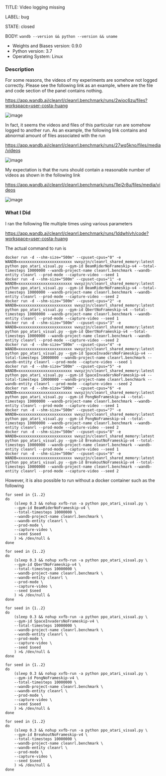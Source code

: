 TITLE:
Video logging missing

LABEL:
bug

STATE:
closed

BODY:
`wandb --version && python --version && uname` 
* Weights and Biases version: 0.9.0
* Python version: 3.7
* Operating System: Linux

### Description
For some reasons, the videos of my experiments are somehow not logged correctly. Please see the following link as an example, where are the file and code section of the panel contains nothing.

https://app.wandb.ai/cleanrl/cleanrl.benchmark/runs/2wioc6zu/files?workspace=user-costa-huang

![image](https://user-images.githubusercontent.com/5555347/84148748-6a2ff700-aa2d-11ea-8b4a-f1fb129f8e49.png)


In fact, it seems the videos and files of this particular run are somehow logged to another run. As an example, the following link contains and abnormal amount of files associated with the run

https://app.wandb.ai/cleanrl/cleanrl.benchmark/runs/27wq5kno/files/media/videos

![image](https://user-images.githubusercontent.com/5555347/84148789-761bb900-aa2d-11ea-858b-cbe464a11d59.png)


My expectation is that the runs should contain a reasonable number of videos as shown in the following link

https://app.wandb.ai/cleanrl/cleanrl.benchmark/runs/1lej2r8u/files/media/videos

![image](https://user-images.githubusercontent.com/5555347/84148828-89c71f80-aa2d-11ea-9c05-6832833c3dff.png)

### What I Did

I ran the following file multiple times using various parameters

https://app.wandb.ai/cleanrl/cleanrl.benchmark/runs/1ddwhlvh/code?workspace=user-costa-huang

The actual command to run is 

```
docker run -d --shm-size="500m" --cpuset-cpus="0" -e WANDB=xxxxxxxxxxxxxxxxxxxxxxxx vwxyzjn/cleanrl_shared_memory:latest python ppo_atari_visual.py --gym-id BeamRiderNoFrameskip-v4 --total-timesteps 10000000 --wandb-project-name cleanrl.benchmark --wandb-entity cleanrl --prod-mode --capture-video --seed 1
docker run -d --shm-size="500m" --cpuset-cpus="1" -e WANDB=xxxxxxxxxxxxxxxxxxxxxxxx vwxyzjn/cleanrl_shared_memory:latest python ppo_atari_visual.py --gym-id BeamRiderNoFrameskip-v4 --total-timesteps 10000000 --wandb-project-name cleanrl.benchmark --wandb-entity cleanrl --prod-mode --capture-video --seed 2
docker run -d --shm-size="500m" --cpuset-cpus="2" -e WANDB=xxxxxxxxxxxxxxxxxxxxxxxx vwxyzjn/cleanrl_shared_memory:latest python ppo_atari_visual.py --gym-id QbertNoFrameskip-v4 --total-timesteps 10000000 --wandb-project-name cleanrl.benchmark --wandb-entity cleanrl --prod-mode --capture-video --seed 1
docker run -d --shm-size="500m" --cpuset-cpus="3" -e WANDB=xxxxxxxxxxxxxxxxxxxxxxxx vwxyzjn/cleanrl_shared_memory:latest python ppo_atari_visual.py --gym-id QbertNoFrameskip-v4 --total-timesteps 10000000 --wandb-project-name cleanrl.benchmark --wandb-entity cleanrl --prod-mode --capture-video --seed 2
docker run -d --shm-size="500m" --cpuset-cpus="4" -e WANDB=xxxxxxxxxxxxxxxxxxxxxxxx vwxyzjn/cleanrl_shared_memory:latest python ppo_atari_visual.py --gym-id SpaceInvadersNoFrameskip-v4 --total-timesteps 10000000 --wandb-project-name cleanrl.benchmark --wandb-entity cleanrl --prod-mode --capture-video --seed 1
docker run -d --shm-size="500m" --cpuset-cpus="5" -e WANDB=xxxxxxxxxxxxxxxxxxxxxxxx vwxyzjn/cleanrl_shared_memory:latest python ppo_atari_visual.py --gym-id SpaceInvadersNoFrameskip-v4 --total-timesteps 10000000 --wandb-project-name cleanrl.benchmark --wandb-entity cleanrl --prod-mode --capture-video --seed 2
docker run -d --shm-size="500m" --cpuset-cpus="6" -e WANDB=xxxxxxxxxxxxxxxxxxxxxxxx vwxyzjn/cleanrl_shared_memory:latest python ppo_atari_visual.py --gym-id PongNoFrameskip-v4 --total-timesteps 10000000 --wandb-project-name cleanrl.benchmark --wandb-entity cleanrl --prod-mode --capture-video --seed 1
docker run -d --shm-size="500m" --cpuset-cpus="7" -e WANDB=xxxxxxxxxxxxxxxxxxxxxxxx vwxyzjn/cleanrl_shared_memory:latest python ppo_atari_visual.py --gym-id PongNoFrameskip-v4 --total-timesteps 10000000 --wandb-project-name cleanrl.benchmark --wandb-entity cleanrl --prod-mode --capture-video --seed 2
docker run -d --shm-size="500m" --cpuset-cpus="8" -e WANDB=xxxxxxxxxxxxxxxxxxxxxxxx vwxyzjn/cleanrl_shared_memory:latest python ppo_atari_visual.py --gym-id BreakoutNoFrameskip-v4 --total-timesteps 10000000 --wandb-project-name cleanrl.benchmark --wandb-entity cleanrl --prod-mode --capture-video --seed 1
docker run -d --shm-size="500m" --cpuset-cpus="9" -e WANDB=xxxxxxxxxxxxxxxxxxxxxxxx vwxyzjn/cleanrl_shared_memory:latest python ppo_atari_visual.py --gym-id BreakoutNoFrameskip-v4 --total-timesteps 10000000 --wandb-project-name cleanrl.benchmark --wandb-entity cleanrl --prod-mode --capture-video --seed 2
```

However, it is also possible to run without a docker container such as the following

```
for seed in {1..2}
do
    (sleep 0.3 && nohup xvfb-run -a python ppo_atari_visual.py \
    --gym-id BeamRiderNoFrameskip-v4 \
    --total-timesteps 10000000 \
    --wandb-project-name cleanrl.benchmark \
    --wandb-entity cleanrl \
    --prod-mode \
    --capture-video \
    --seed $seed
    ) >& /dev/null &
done

for seed in {1..2}
do
    (sleep 0.3 && nohup xvfb-run -a python ppo_atari_visual.py \
    --gym-id QbertNoFrameskip-v4 \
    --total-timesteps 10000000 \
    --wandb-project-name cleanrl.benchmark \
    --wandb-entity cleanrl \
    --prod-mode \
    --capture-video \
    --seed $seed
    ) >& /dev/null &
done

for seed in {1..2}
do
    (sleep 0.3 && nohup xvfb-run -a python ppo_atari_visual.py \
    --gym-id SpaceInvadersNoFrameskip-v4 \
    --total-timesteps 10000000 \
    --wandb-project-name cleanrl.benchmark \
    --wandb-entity cleanrl \
    --prod-mode \
    --capture-video \
    --seed $seed
    ) >& /dev/null &
done

for seed in {1..2}
do
    (sleep 0.3 && nohup xvfb-run -a python ppo_atari_visual.py \
    --gym-id PongNoFrameskip-v4 \
    --total-timesteps 10000000 \
    --wandb-project-name cleanrl.benchmark \
    --wandb-entity cleanrl \
    --prod-mode \
    --capture-video \
    --seed $seed
    ) >& /dev/null &
done

for seed in {1..2}
do
    (sleep 0.3 && nohup xvfb-run -a python ppo_atari_visual.py \
    --gym-id BreakoutNoFrameskip-v4 \
    --total-timesteps 10000000 \
    --wandb-project-name cleanrl.benchmark \
    --wandb-entity cleanrl \
    --prod-mode \
    --capture-video \
    --seed $seed
    ) >& /dev/null &
done
```


